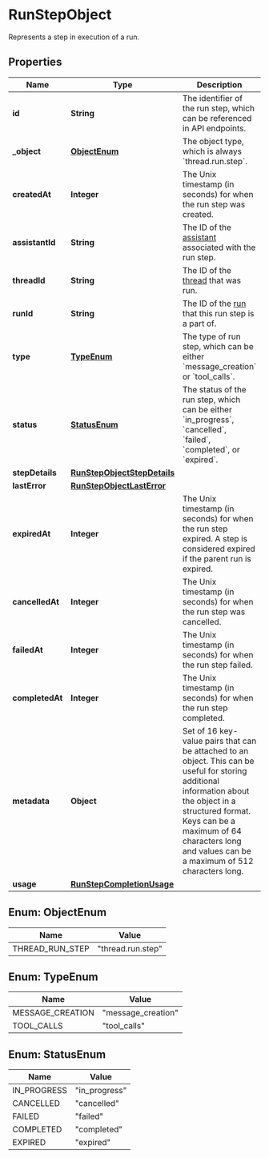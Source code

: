 

# RunStepObject

Represents a step in execution of a run. 

## Properties

| Name | Type | Description | Notes |
|------------ | ------------- | ------------- | -------------|
|**id** | **String** | The identifier of the run step, which can be referenced in API endpoints. |  |
|**_object** | [**ObjectEnum**](#ObjectEnum) | The object type, which is always &#x60;thread.run.step&#x60;. |  |
|**createdAt** | **Integer** | The Unix timestamp (in seconds) for when the run step was created. |  |
|**assistantId** | **String** | The ID of the [assistant](/docs/api-reference/assistants) associated with the run step. |  |
|**threadId** | **String** | The ID of the [thread](/docs/api-reference/threads) that was run. |  |
|**runId** | **String** | The ID of the [run](/docs/api-reference/runs) that this run step is a part of. |  |
|**type** | [**TypeEnum**](#TypeEnum) | The type of run step, which can be either &#x60;message_creation&#x60; or &#x60;tool_calls&#x60;. |  |
|**status** | [**StatusEnum**](#StatusEnum) | The status of the run step, which can be either &#x60;in_progress&#x60;, &#x60;cancelled&#x60;, &#x60;failed&#x60;, &#x60;completed&#x60;, or &#x60;expired&#x60;. |  [optional] |
|**stepDetails** | [**RunStepObjectStepDetails**](RunStepObjectStepDetails.md) |  |  |
|**lastError** | [**RunStepObjectLastError**](RunStepObjectLastError.md) |  |  |
|**expiredAt** | **Integer** | The Unix timestamp (in seconds) for when the run step expired. A step is considered expired if the parent run is expired. |  [optional] |
|**cancelledAt** | **Integer** | The Unix timestamp (in seconds) for when the run step was cancelled. |  [optional] |
|**failedAt** | **Integer** | The Unix timestamp (in seconds) for when the run step failed. |  [optional] |
|**completedAt** | **Integer** | The Unix timestamp (in seconds) for when the run step completed. |  [optional] |
|**metadata** | **Object** | Set of 16 key-value pairs that can be attached to an object. This can be useful for storing additional information about the object in a structured format. Keys can be a maximum of 64 characters long and values can be a maximum of 512 characters long.  |  |
|**usage** | [**RunStepCompletionUsage**](RunStepCompletionUsage.md) |  |  [optional] |



## Enum: ObjectEnum

| Name | Value |
|---- | -----|
| THREAD_RUN_STEP | &quot;thread.run.step&quot; |



## Enum: TypeEnum

| Name | Value |
|---- | -----|
| MESSAGE_CREATION | &quot;message_creation&quot; |
| TOOL_CALLS | &quot;tool_calls&quot; |



## Enum: StatusEnum

| Name | Value |
|---- | -----|
| IN_PROGRESS | &quot;in_progress&quot; |
| CANCELLED | &quot;cancelled&quot; |
| FAILED | &quot;failed&quot; |
| COMPLETED | &quot;completed&quot; |
| EXPIRED | &quot;expired&quot; |



